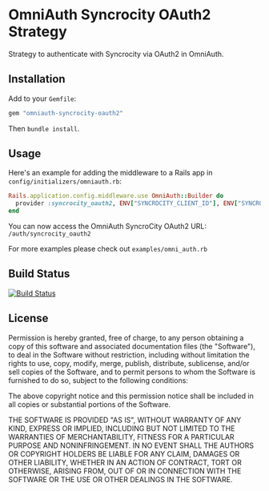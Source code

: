 # OmniAuth Syncrocity OAuth2 Strategy

Strategy to authenticate with Syncrocity via OAuth2 in OmniAuth.

## Installation

Add to your `Gemfile`:

```ruby
gem "omniauth-syncrocity-oauth2"
```

Then `bundle install`.

## Usage

Here's an example for adding the middleware to a Rails app in `config/initializers/omniauth.rb`:

```ruby
Rails.application.config.middleware.use OmniAuth::Builder do
  provider :syncrocity_oauth2, ENV["SYNCROCITY_CLIENT_ID"], ENV["SYNCROCITY_CLIENT_SECRET"]
end
```

You can now access the OmniAuth SyncroCity OAuth2 URL: `/auth/syncrocity_oauth2`

For more examples please check out `examples/omni_auth.rb`

## Build Status
[![Build Status](https://travis-ci.org/zquestz/omniauth-syncrocity-oauth2.png)](https://travis-ci.org/zquestz/omniauth-syncrocity-oauth2)


## License

Permission is hereby granted, free of charge, to any person obtaining a copy of this software and associated documentation files (the "Software"), to deal in the Software without restriction, including without limitation the rights to use, copy, modify, merge, publish, distribute, sublicense, and/or sell copies of the Software, and to permit persons to whom the Software is furnished to do so, subject to the following conditions:

The above copyright notice and this permission notice shall be included in all copies or substantial portions of the Software.

THE SOFTWARE IS PROVIDED "AS IS", WITHOUT WARRANTY OF ANY KIND, EXPRESS OR IMPLIED, INCLUDING BUT NOT LIMITED TO THE WARRANTIES OF MERCHANTABILITY, FITNESS FOR A PARTICULAR PURPOSE AND NONINFRINGEMENT. IN NO EVENT SHALL THE AUTHORS OR COPYRIGHT HOLDERS BE LIABLE FOR ANY CLAIM, DAMAGES OR OTHER LIABILITY, WHETHER IN AN ACTION OF CONTRACT, TORT OR OTHERWISE, ARISING FROM, OUT OF OR IN CONNECTION WITH THE SOFTWARE OR THE USE OR OTHER DEALINGS IN THE SOFTWARE.
